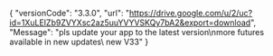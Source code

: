 { "versionCode": "3.3.0", "url": "https://drive.google.com/u/2/uc?id=1XuLEIZb9ZVYXsc2az5uuYVYVSKQy7bA2&export=download", "Message": "pls update your app to the latest version\nmore futures available in new updates\ new V33" }
